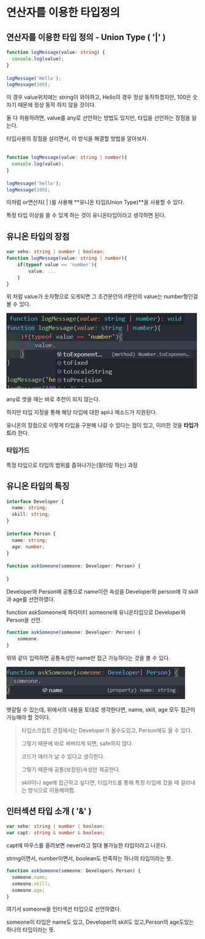 # 연산자를 이용한 타입정의

## 연산자를 이용한 타입 정의 - Union Type ( '|' )

```typescript
function logMessage(value: string) { 
  console.log(value);
}

logMessage('Hello');
logMessage(100);

```

이 경우 value위치에는 string이 와야하고, Hello의 경우 정상 동작하겠지만, 100은 숫자기 때문에 정상 동작 하지 않을 것이다.

둘 다 허용하려면, value를 any로 선언하는 방법도 있지만, 타입을 선언하는 장점을 잃는다.

타입사용의 장점을 살리면서, 이 방식을 해결할 방법을 알아보자.

```typescript

function logMessage(value: string | number){ 
  console.log(value);
}

logMessage('hello');
logMessage(100);
```

이처럼 or연산자( | )를 사용해 **유니온 타입(Union Type)**을 사용할 수 있다.

특정 타입 이상을 쓸 수 있게 하는 것이 유니온타입이라고 생각하면 된다.



## 유니온 타입의 장점

```typescript
var seho: string | number | boolean;
function logMessage(value: string | number){
    if(typeof value == 'number'){
        value. ...
    }
}
```

위 처럼 value가 숫자형으로 오게되면 그 조건문안의 if문안의 value는 number형인걸 볼 수 있다.

![union_recommend](./readme_images/07_union_recommend.png)

any로 썻을 때는 바로 추천이 되지 않는다.

하지만 타입 지정을 통해 해당 타입에 대한 api나 메소드가 지원된다.

유니온의 장점으로 이렇게 타입을 구분해 나갈 수 있다는 점이 있고, 이러한 것을 **타입가드**라 한다.

### 타입가드 

특정 타입으로 타입의 범위를 좁혀나가는(필터링 하는) 과정



## 유니온 타입의 특징

```typescript
interface Developer {
  name: string;
  skill: string;
}

interface Person { 
  name: string;
  age: number;
}

function askSomeone(someone: Developer: Person) { 

}
```

Developer와 Person에 공통으로 name이란 속성을 Developer와 person에 각 skill과 age를 선언하였다.

function askSomeone에 파라미터 someone에 유니온타입으로 Developer와 Person을 선언.



```typescript
function askSomeone(someone: Developer: Person) { 
	someone.
}
```

위와 같이 입력하면 공통속성인 name만 접근 가능하다는 것을 볼 수 있다.

![union_interface](./readme_images/07_union_interface.png)

햇갈릴 수 있는데, 위에서의 내용을 토대로 생각한다면, name, skill, age 모두 접근이 가능해야 할 것이다.

> 타입스크립트 관점에서는 Developer가 올수도있고, Person에도 올 수 있다.
>
> 그렇기 때문에 바로 써버리게 되면, safe하지 않다.
>
> 코드가 에러가 날 수 있다고 생각한다.
>
> 그렇기 때문에 공통(보장된)속성만 제공한다.
>
> skill이나 age에 접근하고 싶다면, 타입가드를 통해 특정 타입에 갔을 때 걸러내는 방식으로 이용해야함.



## 인터섹션 타입 소개 ( '&' )

```typescript
var seho: string | number | boolean;
var capt: string & number & boolean;
```

capt에 마우스롤 올려보면 never라고 절대 불가능한 타입이라고 나온다.

string이면서, number이면서, boolean도 만족하는 하나의 타입이라는 뜻.



```typescript
function askSomeone(someone: Developer& Person) {
  someone.name;
  someone.skill;
  someone.age;
}
```

여기서 someone을 인터섹션 타입으로 선언하였다.

someone이 타입은 name도 있고, Developer의 skill도 있고,Person의 age도있는 하나의 타입이라는 뜻.